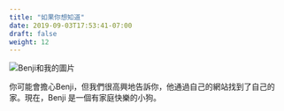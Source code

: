 ```yaml
---
title: "如果你想知道"
date: 2019-09-03T17:53:41-07:00
draft: false
weight: 12
---
```


![Benji和我的圖片](../media/benji-and-me-sm.png "Benji和我的圖片")

你可能會擔心Benji，但我們很高興地告訴你，他通過自己的網站找到了自己的家。現在，Benji 是一個有家庭快樂的小狗。